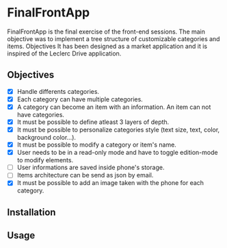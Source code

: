 # FinalFrontApp

FinalFrontApp is the final exercise of the front-end sessions.
The main objective was to implement a tree structure of customizable categories and items.
Objectives 
It has been designed as a market application and it is inspired of the Leclerc Drive application.

## Objectives

- [x] Handle differents categories.
- [x] Each category can have multiple categories.
- [x] A category can become an item with an information. An item can not have categories.
- [x] It must be possible to define atleast 3 layers of depth.
- [x] It must be possible to personalize categories style (text size, text, color, background color...).
- [x] It must be possible to modify a category or item's name.
- [x] User needs to be in a read-only mode and have to toggle edition-mode to modify elements.
- [ ] User informations are saved inside phone's storage.
- [ ] Items architecture can be send as json by email.
- [x] It must be possible to add an image taken with the phone for each category.

## Installation

## Usage